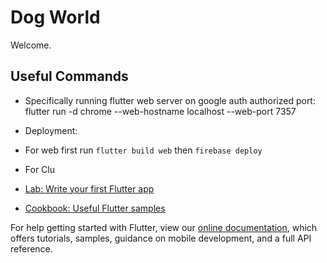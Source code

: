 # Dog World

Welcome.

## Useful Commands

- Specifically running flutter web server on google auth authorized port: flutter run -d chrome --web-hostname localhost --web-port 7357

- Deployment: 

- For web first run `flutter build web` then `firebase deploy`
- For Clu

- [Lab: Write your first Flutter app](https://flutter.dev/docs/get-started/codelab)
- [Cookbook: Useful Flutter samples](https://flutter.dev/docs/cookbook)

For help getting started with Flutter, view our
[online documentation](https://flutter.dev/docs), which offers tutorials,
samples, guidance on mobile development, and a full API reference.
